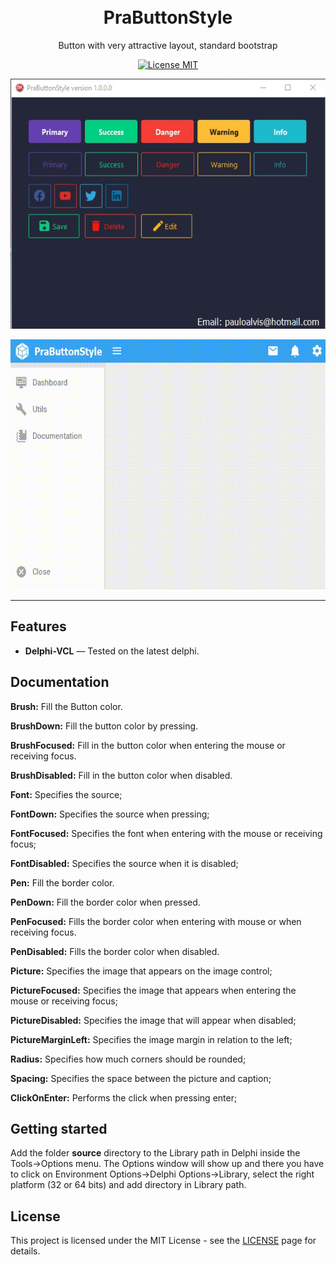<h1 align="center">
<br>
  PraButtonStyle
<br>
</h1>

<p align="center">Button with very attractive layout, standard bootstrap </p>

<p align="center">
  <a href="https://opensource.org/licenses/MIT">
    <img src="https://img.shields.io/badge/License-MIT-blue.svg" alt="License MIT">
  </a>
</p>

<p align="center">
  <img width="600" height="400" src="demo/demo1/demo1.gif">
</p>

<p align="center">
  <img width="600" height="400" src="demo/demo2/Gravar_2020_04_11_23_43_41_231.gif">
</p>

<hr />

## Features

- **Delphi-VCL** — Tested on the latest delphi.

## Documentation

**Brush:** Fill the Button color.

**BrushDown:** Fill the button color by pressing.

**BrushFocused:** Fill in the button color when entering the mouse or receiving focus.

**BrushDisabled:** Fill in the button color when disabled.

**Font:** Specifies the source;

**FontDown:** Specifies the source when pressing;

**FontFocused:** Specifies the font when entering with the mouse or receiving focus;

**FontDisabled:** Specifies the source when it is disabled;

**Pen:** Fill the border color.

**PenDown:** Fill the border color when pressed.

**PenFocused:** Fills the border color when entering with mouse or when receiving focus.

**PenDisabled:** Fills the border color when disabled.

**Picture:** Specifies the image that appears on the image control;

**PictureFocused:** Specifies the image that appears when entering the mouse or receiving focus;

**PictureDisabled:** Specifies the image that will appear when disabled;

**PictureMarginLeft:** Specifies the image margin in relation to the left;

**Radius:** Specifies how much corners should be rounded;

**Spacing:** Specifies the space between the picture and caption;

**ClickOnEnter:** Performs the click when pressing enter;

## Getting started

Add the folder **source** directory to the Library path in Delphi inside the Tools->Options menu. 
The Options window will show up and there you have to click on Environment Options->Delphi Options->Library, select the right platform (32 or 64 bits) and add directory in Library path.


## License

This project is licensed under the MIT License - see the [LICENSE](https://opensource.org/licenses/MIT) page for details.
